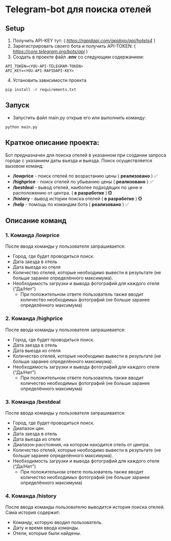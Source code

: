 # Telegram-bot для поиска отелей

## Setup

1. Получить API-KEY тут: ( _https://rapidapi.com/apidojo/api/hotels4_ )
2. Зарегистрировать своего бота и получить API-TOKEN: ( _https://core.telegram.org/bots/api_ )
3. Создать в проекте файл **.env** со следующим содержанием:

```
API_TOKEN=<YOU-API-TELEGRAM-TOKEN>
API_KEY=<YOU-API-RAPIDAPI-KEY>
```
4. Установить зависимости проекта
```commandline
pip install -r requirements.txt
```


## Запуск
- Запустить файл main.py открыв его или выполнить команду:
```commandline
python main.py
```


## Краткое описание проекта:
Бот предназначен для поиска отелей в указанном при создании запроса городе с указанием даты въезда и
выезда. Поиск осуществляется вызовом команд:
- **/lowprice** - поиск отелей по возрастанию цены ( **реализовано** ) :white_check_mark:
- **/highprice** - поиск отелей по убыванию цены ( **реализовано** ) :white_check_mark:
- **/bestdeal** - вывод отелей, наиболее подходящих по цене и расположению от центра. ( **в разработке** ) :negative_squared_cross_mark:
- **/hislory** -  вывод истории поиска отелей ( **в разработке** ) :negative_squared_cross_mark:
- **/help** - помощь по командам бота ( **реализовано** ) :white_check_mark:


## Описание команд
### 1. Команда /lowprice
После ввода команды у пользователя запрашивается:
 - Город, где будет проводиться поиск. 
 - Дата заезда в отель 
 - Дата выезда из отеля
 - Количество отелей, которые необходимо вывести в результате (не больше
заранее определённого максимума).
 - Необходимость загрузки и вывода фотографий для каждого отеля (“Да/Нет”)
   - При положительном ответе пользователь также вводит количество
необходимых фотографий (не больше заранее определённого
максимума)


### 2. Команда /highprice
После ввода команды у пользователя запрашивается:
 - Город, где будет проводиться поиск. 
 - Дата заезда в отель 
 - Дата выезда из отеля
 - Количество отелей, которые необходимо вывести в результате (не больше
заранее определённого максимума).
 - Необходимость загрузки и вывода фотографий для каждого отеля (“Да/Нет”)
   - При положительном ответе пользователь также вводит количество
необходимых фотографий (не больше заранее определённого
максимума)
 

### 3. Команда /bestdeal
После ввода команды у пользователя запрашивается:
 - Город, где будет проводиться поиск. 
 - Диапазон цен.
 - Дата заезда в отель 
 - Дата выезда из отеля
 - Диапазон расстояния, на котором находится отель от центра.
 - Количество отелей, которые необходимо вывести в результате (не больше
заранее определённого максимума).
 - Необходимость загрузки и вывода фотографий для каждого отеля (“Да/Нет”)
   - При положительном ответе пользователь также вводит количество
необходимых фотографий (не больше заранее определённого
максимума)


### 4. Команда /history
После ввода команды пользователю выводится история поиска отелей. Сама история
содержит:
- Команду, которую вводил пользователь. 
- Дату и время ввода команды. 
- Отели, которые были найдены.



